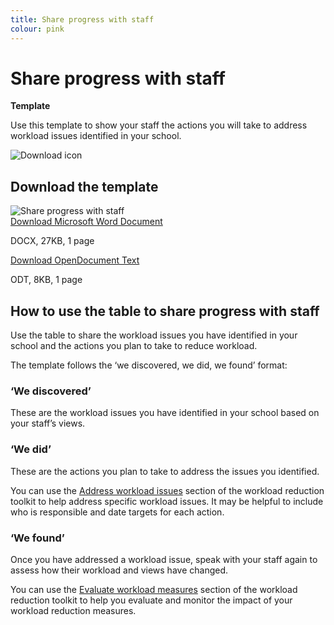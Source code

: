 ```yaml
---
title: Share progress with staff
colour: pink
---
```


# Share progress with staff

<strong class="govuk-tag">Template</strong>

Use this template to show your staff the actions you will take to address
workload issues identified in your school.

<div class="info-box">
  <div class="info-box__corner">
    <img src="/assets/images/download-icon.svg" alt="Download icon">
  </div>
  <h2 class="govuk-heading-m">
    Download the template
  </h2>
  <div class="govuk-grid-row info-box__download-content">
    <div class="govuk-grid-column-one-half">
      <img src="/assets/images/identify--share-progress-with-staff.jpg" alt="Share progress with staff" class="dfe-file-preview-image">
    </div>
    <div class="govuk-grid-column-one-half">
      <a class="govuk-body" href="<%= @base_url %>/assets/files/Share progress with staff template.docx">
        Download Microsoft Word Document
      </a>
      <p>
        DOCX, 27KB, 1 page
      </p>
      <a class="govuk-body" href="<%= @base_url %>/assets/files/Share progress with staff template.odt">
        Download OpenDocument Text
      </a>
      <p>
        ODT, 8KB, 1 page
      </p>
    </div>
  </div>
</div>

## How to use the table to share progress with staff

Use the table to share the workload issues you have identified in your school
and the actions you plan to take to reduce workload.

The template follows the ‘we discovered, we did, we found’ format:

### ‘We discovered’

These are the workload issues you have identified in your school based on your
staff’s views.

### ‘We did’

These are the actions you plan to take to address the issues you identified.

You can use the [Address workload issues](/workload-reduction-toolkit/address-workload-issues/)
section of the workload reduction toolkit to help address specific workload
issues. It may be helpful to include who is responsible and date targets for
each action.

### ‘We found’

Once you have addressed a workload issue, speak with your staff again to assess
how their workload and views have changed.

You can use the [Evaluate workload measures](/workload-reduction-toolkit/evaluate-workload-measures/)
section of the workload reduction toolkit to help you evaluate and monitor the
impact of your workload reduction measures.
